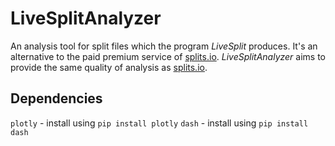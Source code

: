 # LiveSplitAnalyzer
An analysis tool for split files which the program *LiveSplit* produces. It's an alternative to the paid premium service of [splits.io](https://splits.io). *LiveSplitAnalyzer* aims to provide the same quality of analysis as [splits.io](https://splits.io).

## Dependencies
`plotly` - install using `pip install plotly`
`dash` - install using `pip install dash`